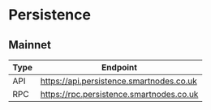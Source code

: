 # Persistence
## Mainnet
Type | Endpoint
------------ | -------------
API | https://api.persistence.smartnodes.co.uk
RPC | https://rpc.persistence.smartnodes.co.uk

